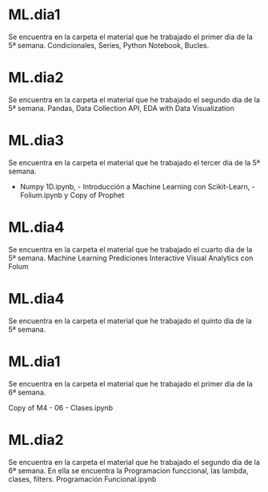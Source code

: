 # ML.dia1
Se encuentra en la carpeta el material que he trabajado el primer dia de la 5ª semana. 
Condicionales, Series, Python Notebook, Bucles.
# ML.dia2
Se encuentra en la carpeta el material que he trabajado el segundo dia de la 5ª semana. 
Pandas, Data Collection API, EDA with Data Visualization  
# ML.dia3
Se encuentra en la carpeta el material que he trabajado el tercer dia de la 5ª semana. 
- Numpy 1D.ipynb,  - Introducción a Machine Learning con Scikit-Learn, - Folium.ipynb
y Copy of Prophet 
# ML.dia4
Se encuentra en la carpeta el material que he trabajado el cuarto dia de la 5ª semana. 
Machine Learning Prediciones 
Interactive Visual Analytics con Folum 
# ML.dia4
Se encuentra en la carpeta el material que he trabajado el quinto dia de la 5ª semana. 



# ML.dia1
Se encuentra en la carpeta el material que he trabajado el primer dia de la 6ª semana. 

Copy of M4 - 06 - Clases.ipynb



# ML.dia2
Se encuentra en la carpeta el material que he trabajado el segundo  dia de la 6ª semana. En ella se encuentra la Programacion funccional, las lambda, clases, filters.
Programación Funcional.ipynb

